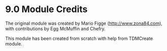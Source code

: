 # 9.0 Module Credits

The original module was created by Mario Figge (http://www.zona84.com), with contributions by Egg McMuffin and Chefry.

This module has been created from scratch with help from TDMCreate module.
